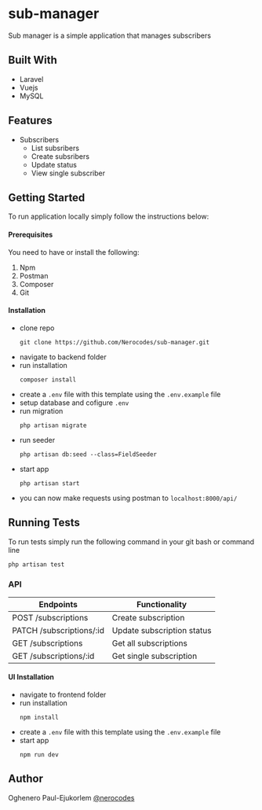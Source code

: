 # sub-manager

Sub manager is a simple application that manages subscribers

## Built With
- Laravel
- Vuejs
- MySQL

## Features
- Subscribers
    - List subsribers
    - Create subsribers
    - Update status
    - View single subscriber

## Getting Started
To run application locally simply follow the instructions below:

#### Prerequisites
You need to have or install the following:
1. Npm
2. Postman
3. Composer
4. Git

#### Installation
- clone repo
    ```
    git clone https://github.com/Nerocodes/sub-manager.git
    ```
- navigate to backend folder
- run installation
    ```
    composer install
    ```
- create a `.env` file with this template using the `.env.example` file
- setup database and cofigure `.env`
- run migration
    ```
    php artisan migrate
    ```
- run seeder
    ```
    php artisan db:seed --class=FieldSeeder
    ```
- start app
    ```
    php artisan start
    ```
- you can now make requests using postman to `localhost:8000/api/`

## Running Tests
To run tests simply run the following command in your git bash or command line
``` 
php artisan test
```
### API

| Endpoints | Functionality |
| --- | --- |
| POST /subscriptions| Create subscription |
| PATCH /subscriptions/:id | Update subscription status |
| GET /subscriptions | Get all subscriptions |
| GET  /subscriptions/:id |Get single subscription |

#### UI Installation
- navigate to frontend folder
- run installation
    ```
    npm install
    ```
- create a `.env` file with this template using the `.env.example` file
- start app
    ```
    npm run dev
    ```

## Author
Oghenero Paul-Ejukorlem 
[@nerocodes](https://www.linkedin.com/in/nerocodes/)
